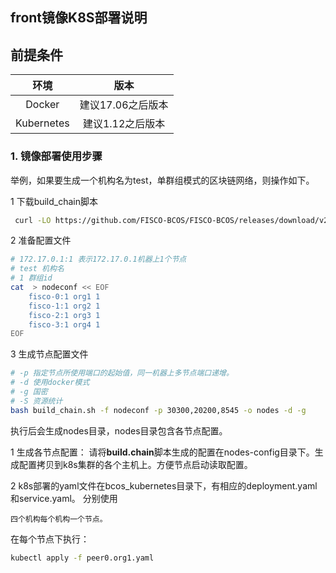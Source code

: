 ## front镜像K8S部署说明

## 前提条件

|   环境    | 版本                   |
| :------: | :----------------------: |
| Docker |       建议17.06之后版本    |
| Kubernetes |       建议1.12之后版本    |


### 1. 镜像部署使用步骤

 举例，如果要生成一个机构名为test，单群组模式的区块链网络，则操作如下。  
 
 1 下载build_chain脚本
 
  ```bash
   curl -LO https://github.com/FISCO-BCOS/FISCO-BCOS/releases/download/v2.7.2/build_chain.sh && chmod u+x build_chain.sh
   ```
 
 2 准备配置文件

```bash
# 172.17.0.1:1 表示172.17.0.1机器上1个节点
# test 机构名
# 1 群组id
cat  > nodeconf << EOF
    fisco-0:1 org1 1
    fisco-1:1 org2 1
    fisco-2:1 org3 1
    fisco-3:1 org4 1
EOF
```

 3 生成节点配置文件

```bash
# -p 指定节点所使用端口的起始值，同一机器上多节点端口递增。
# -d 使用docker模式
# -g 国密
# -S 资源统计
bash build_chain.sh -f nodeconf -p 30300,20200,8545 -o nodes -d -g
```
 执行后会生成nodes目录，nodes目录包含各节点配置。

  1 生成各节点配置：
  请将**build.chain**脚本生成的配置在nodes-config目录下。生成配置拷贝到k8s集群的各个主机上。方便节点启动读取配置。
  
  2 k8s部署的yaml文件在bcos_kubernetes目录下，有相应的deployment.yaml和service.yaml。
   分别使用
  
    四个机构每个机构一个节点。
   
 在每个节点下执行：
 ```bash
 kubectl apply -f peer0.org1.yaml
 ```